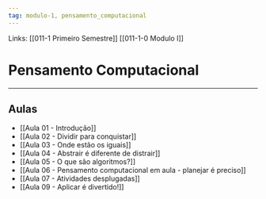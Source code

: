 ```yaml
---
tag: modulo-1, pensamento_computacional
---
```

Links: [[011-1 Primeiro Semestre]]  [[011-1-0 Modulo I]]

# Pensamento Computacional
---
## Aulas
- [[Aula 01 - Introdução]]
- [[Aula 02 - Dividir para conquistar]]
- [[Aula 03 - Onde estão os iguais]]
- [[Aula 04 - Abstrair é diferente de distrair]]
-  [[Aula 05 - O que são algoritmos?]]
- [[Aula 06 - Pensamento computacional em aula - planejar é preciso]]
- [[Aula 07 - Atividades desplugadas]]
- [[Aula 09 - Aplicar é divertido!]]
